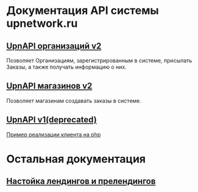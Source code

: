# Документация API системы upnetwork.ru

## [UpnAPI организаций v2](https://github.com/upnetwork/api-docs/blob/master/docs/organization/v2/README.md)
Позволяет Организациям, зарегистрированным в системе, присылать Заказы, а также получать информацию о них.

## [UpnAPI магазинов v2](https://github.com/upnetwork/api-docs/blob/master/docs/shop/v2/README.md)
Позволяет магазинам создавать заказы в системе.

## [UpnAPI v1(deprecated)](https://github.com/upnetwork/api-docs/blob/master/docs/v1/README.md)
[Пример реализации клиента на php](https://github.com/upnetwork/api-docs/blob/master/docs/v1/client-example.php)

# Остальная документация

## [Настойка лендингов и прелендингов](https://github.com/upnetwork/api-docs/tree/master/docs/another/landings)
